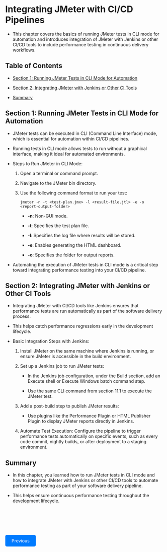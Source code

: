 # Integrating JMeter with CI/CD Pipelines

- This chapter covers the basics of running JMeter tests in CLI mode for automation and introduces integration of JMeter with Jenkins or other CI/CD tools to include performance testing in continuous delivery workflows.

## Table of Contents

- [Section 1: Running JMeter Tests in CLI Mode for Automation](#section-1-running-jmeter-tests-in-cli-mode-for-automation)

- [Section 2: Integrating JMeter with Jenkins or Other CI Tools](#section-2-integrating-jmeter-with-jenkins-or-other-ci-tools)

- [Summary](#summary)

## Section 1: Running JMeter Tests in CLI Mode for Automation

- JMeter tests can be executed in CLI (Command Line Interface) mode, which is essential for automation within CI/CD pipelines. 

- Running tests in CLI mode allows tests to run without a graphical interface, making it ideal for automated environments.

- Steps to Run JMeter in CLI Mode:

    1. Open a terminal or command prompt.
    
    2. Navigate to the JMeter bin directory.
    
    3. Use the following command format to run your test:

        ```  
        jmeter -n -t <test-plan.jmx> -l <result-file.jtl> -e -o <report-output-folder>
        ```

        - **-n**: Non-GUI mode.
        
        - **-t**: Specifies the test plan file.
        
        - **-l**: Specifies the log file where results will be stored.
        
        - **-e**: Enables generating the HTML dashboard.
        
        - **-o**: Specifies the folder for output reports.
        
- Automating the execution of JMeter tests in CLI mode is a critical step toward integrating performance testing into your CI/CD pipeline.

## Section 2: Integrating JMeter with Jenkins or Other CI Tools

- Integrating JMeter with CI/CD tools like Jenkins ensures that performance tests are run automatically as part of the software delivery process. 
 
- This helps catch performance regressions early in the development lifecycle.

- Basic Integration Steps with Jenkins:

    1. Install JMeter on the same machine where Jenkins is running, or ensure JMeter is accessible in the build environment.
    
    2. Set up a Jenkins job to run JMeter tests:
    
        - In the Jenkins job configuration, under the Build section, add an Execute shell or Execute Windows batch command step.
        
        - Use the same CLI command from section 11.1 to execute the JMeter test.

    3. Add a post-build step to publish JMeter results:
        
        - Use plugins like the Performance Plugin or HTML Publisher Plugin to display JMeter reports directly in Jenkins.
    
    4. Automate Test Execution: Configure the pipeline to trigger performance tests automatically on specific events, such as every code commit, nightly builds, or after deployment to a staging environment.

## Summary

- In this chapter, you learned how to run JMeter tests in CLI mode and how to integrate JMeter with Jenkins or other CI/CD tools to automate performance testing as part of your software delivery pipeline. 

- This helps ensure continuous performance testing throughout the development lifecycle.

<div style="display: flex; justify-content: space-between; width: 100%; margin-top: 100px;">
    <a href="../Chapter-10/README.md" style="padding: 10px 20px; background-color: #007bff; color: white; text-decoration: none; border-radius: 5px;">Previous</a>
</div>